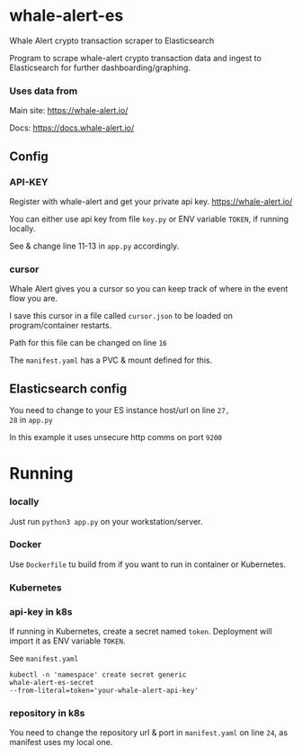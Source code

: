 # whale-alert-es
Whale Alert crypto transaction scraper to Elasticsearch

Program to scrape whale-alert crypto transaction data and ingest to Elasticsearch for further dashboarding/graphing.
### Uses data from
Main site: 
https://whale-alert.io/

Docs: 
https://docs.whale-alert.io/

## Config
### API-KEY
Register with whale-alert and get your private api key. https://whale-alert.io/

You can either use api key from file <code>key.py</code> or ENV variable <code>TOKEN</code>, if running locally.

See & change line 11-13 in <code>app.py</code> accordingly.

### cursor
Whale Alert gives you a cursor so you can keep track of where in the event flow you are.

I save this cursor in a file called <code>cursor.json</code> to be loaded on program/container restarts.

Path for this file can be changed on line <code>16</code>

The <code>manifest.yaml</code> has a PVC & mount defined for this.

## Elasticsearch config
You need to change to your ES instance host/url on line <code>27, 28</code> in <code>app.py</code>

In this example it uses unsecure http comms on port <code>9200</code>
# Running
### locally
Just run <code>python3 app.py</code> on your workstation/server.
### Docker
Use <code>Dockerfile</code> tu build from if you want to run in container or Kubernetes.

### Kubernetes
### api-key in k8s
If running in Kubernetes, create a secret named <code>token</code>. Deployment will import it as ENV variable <code>TOKEN</code>.

See <code>manifest.yaml</code>

<code>kubectl -n 'namespace' create secret generic whale-alert-es-secret --from-literal=token='your-whale-alert-api-key'</code>

### repository in k8s
You need to change the repository url & port in <code>manifest.yaml</code> on line <code>24</code>, as manifest uses my local one.